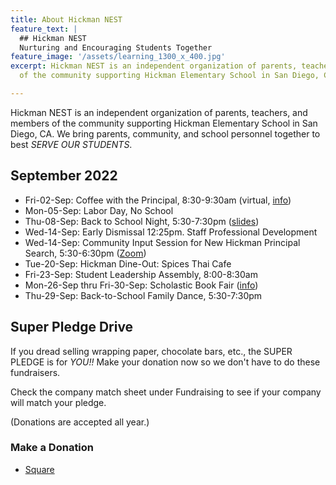 ```yaml
---
title: About Hickman NEST
feature_text: |
  ## Hickman NEST
  Nurturing and Encouraging Students Together
feature_image: '/assets/learning_1300_x_400.jpg'
excerpt: Hickman NEST is an independent organization of parents, teachers, and members
  of the community supporting Hickman Elementary School in San Diego, CA.

---
```

Hickman NEST is an independent organization of parents, teachers, and members of the community supporting Hickman Elementary School in San Diego, CA. We bring parents, community, and school personnel together to best _SERVE OUR STUDENTS_.

## September 2022

* Fri-02-Sep: Coffee with the Principal, 8:30-9:30am (virtual, [info](https://drive.google.com/file/d/1m74OJIXRmNw8GsWVgW9sqbbm8qnIuxTg/view))
* Mon-05-Sep: Labor Day, No School
* Thu-08-Sep: Back to School Night, 5:30-7:30pm ([slides](http://track.spe.schoolmessenger.com/f/a/bs3pgzj6IHdxL82qoboLLA\~\~/AAAAAQA\~/RgRk_KaVP0R1aHR0cHM6Ly9tc2cuc2Nob29sbWVzc2VuZ2VyLmNvbS9tLz9zPUFhanNEelN2NUhZJm1hbD1mZjk2MzczYWYyNDQ4MGEwMzE3YzE0MGVhNDg3NjQ2NmU0YTFiMjQ5OWQ0NDRhOTY3YTExZWE5ZDZkMjU5N2Q0VwdzY2hvb2xtQgpjFxVzG2No6KRBUhNyamMuYWRtaW5AZ21haWwuY29tWAQAAAAB))
* Wed-14-Sep: Early Dismissal 12:25pm. Staff Professional Development
* Wed-14-Sep: Community Input Session for New Hickman Principal Search, 5:30-6:30pm ([Zoom](https://sandiegounified.zoom.us/j/83758153759))
* Tue-20-Sep: Hickman Dine-Out: Spices Thai Cafe
* Fri-23-Sep: Student Leadership Assembly, 8:00-8:30am
* Mon-26-Sep thru Fri-30-Sep: Scholastic Book Fair ([info](http://track.spe.schoolmessenger.com/f/a/jOv6lyw05zED_00WEs0OrQ\~\~/AAAAAQA\~/RgRk_KaVP0R1aHR0cHM6Ly9tc2cuc2Nob29sbWVzc2VuZ2VyLmNvbS9tLz9zPUFhanNEelN2NUhZJm1hbD05Y2MwNmJhMDIwNzg2YWVmN2YxYTQ0Yzg5Y2ViMzk1NDFkOGI3ODkxYjE2YTYzN2E1ZjFlMDQ2MWI0OThmMGIzVwdzY2hvb2xtQgpjFxVzG2No6KRBUhNyamMuYWRtaW5AZ21haWwuY29tWAQAAAAB))
* Thu-29-Sep: Back-to-School Family Dance, 5:30-7:30pm

## Super Pledge Drive

If you dread selling wrapping paper, chocolate bars, etc., the SUPER PLEDGE is for _YOU!!_ Make your donation now so we don't have to do these fundraisers.

Check the company match sheet under Fundraising to see if your company will match your pledge.

(Donations are accepted all year.)

### Make a Donation

* [Square](https://hickman-nest.square.site)